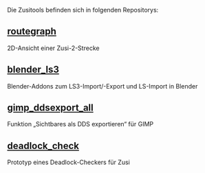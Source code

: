 Die Zusitools befinden sich in folgenden Repositorys:

[routegraph](https://github.com/zusitools/routegraph)
---------------
2D-Ansicht einer Zusi-2-Strecke

[blender_ls3](https://github.com/zusitools/blender_ls3)
----------------
Blender-Addons zum LS3-Import/-Export und LS-Import in Blender

[gimp_ddsexport_all](https://github.com/zusitools/gimp_ddsexport_all)
----------------
Funktion „Sichtbares als DDS exportieren“ für GIMP

[deadlock_check](https://github.com/zusitools/deadlock_check)
----------------
Prototyp eines Deadlock-Checkers für Zusi
